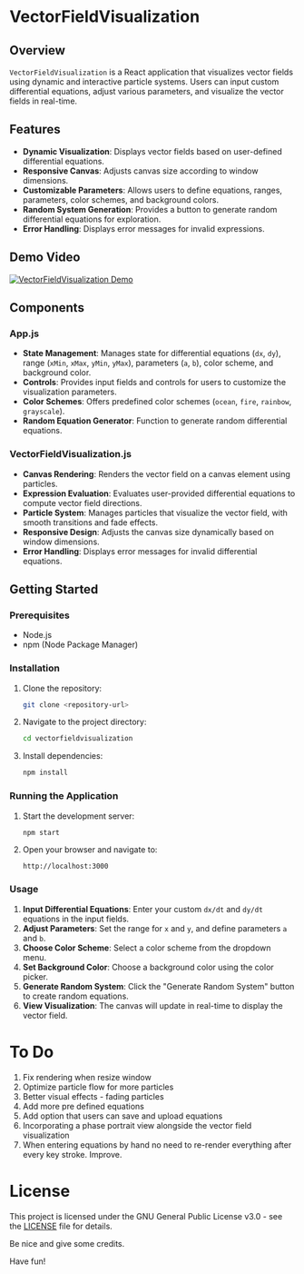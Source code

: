 # VectorFieldVisualization

## Overview
`VectorFieldVisualization` is a React application that visualizes vector fields using dynamic and interactive particle systems. Users can input custom differential equations, adjust various parameters, and visualize the vector fields in real-time.

## Features
- **Dynamic Visualization**: Displays vector fields based on user-defined differential equations.
- **Responsive Canvas**: Adjusts canvas size according to window dimensions.
- **Customizable Parameters**: Allows users to define equations, ranges, parameters, color schemes, and background colors.
- **Random System Generation**: Provides a button to generate random differential equations for exploration.
- **Error Handling**: Displays error messages for invalid expressions.


## Demo Video
[![VectorFieldVisualization Demo](https://img.youtube.com/vi/Feqr2ahexO4/0.jpg)](https://www.youtube.com/watch?v=Feqr2ahexO4)

## Components
### App.js
- **State Management**: Manages state for differential equations (`dx`, `dy`), range (`xMin`, `xMax`, `yMin`, `yMax`), parameters (`a`, `b`), color scheme, and background color.
- **Controls**: Provides input fields and controls for users to customize the visualization parameters.
- **Color Schemes**: Offers predefined color schemes (`ocean`, `fire`, `rainbow`, `grayscale`).
- **Random Equation Generator**: Function to generate random differential equations.

### VectorFieldVisualization.js
- **Canvas Rendering**: Renders the vector field on a canvas element using particles.
- **Expression Evaluation**: Evaluates user-provided differential equations to compute vector field directions.
- **Particle System**: Manages particles that visualize the vector field, with smooth transitions and fade effects.
- **Responsive Design**: Adjusts the canvas size dynamically based on window dimensions.
- **Error Handling**: Displays error messages for invalid differential equations.

## Getting Started
### Prerequisites
- Node.js
- npm (Node Package Manager)

### Installation
1. Clone the repository:
   ```bash
   git clone <repository-url>
   ```
2. Navigate to the project directory:
   ```bash
   cd vectorfieldvisualization
   ```
3. Install dependencies:
   ```bash
   npm install
   ```

### Running the Application
1. Start the development server:
   ```bash
   npm start
   ```
2. Open your browser and navigate to:
   ```
   http://localhost:3000
   ```

### Usage
1. **Input Differential Equations**: Enter your custom `dx/dt` and `dy/dt` equations in the input fields.
2. **Adjust Parameters**: Set the range for `x` and `y`, and define parameters `a` and `b`.
3. **Choose Color Scheme**: Select a color scheme from the dropdown menu.
4. **Set Background Color**: Choose a background color using the color picker.
5. **Generate Random System**: Click the "Generate Random System" button to create random equations.
6. **View Visualization**: The canvas will update in real-time to display the vector field.

# To Do
1. Fix rendering when resize window
2. Optimize particle flow for more particles
3. Better visual effects - fading particles
4. Add more pre defined equations
5. Add option that users can save and upload equations
6. Incorporating a phase portrait view alongside the vector field visualization
7. When entering equations by hand no need to re-render everything after every key stroke. Improve.

# License

This project is licensed under the GNU General Public License v3.0 - see the [LICENSE](LICENSE) file for details.

Be nice and give some credits.

Have fun!
